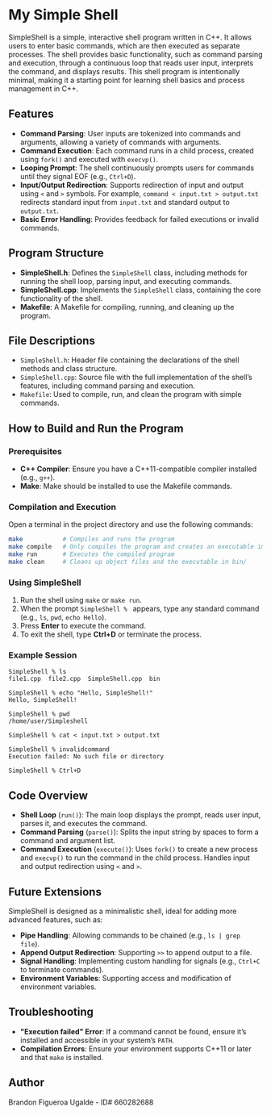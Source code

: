 # My Simple Shell

SimpleShell is a simple, interactive shell program written in C++. It allows users to enter basic commands, which are then executed as separate processes. The shell provides basic functionality, such as command parsing and execution, through a continuous loop that reads user input, interprets the command, and displays results. This shell program is intentionally minimal, making it a starting point for learning shell basics and process management in C++.

## Features

- **Command Parsing**: User inputs are tokenized into commands and arguments, allowing a variety of commands with arguments.
- **Command Execution**: Each command runs in a child process, created using `fork()` and executed with `execvp()`.
- **Looping Prompt**: The shell continuously prompts users for commands until they signal EOF (e.g., `Ctrl+D`).
- **Input/Output Redirection**: Supports redirection of input and output using `<` and `>` symbols. For example, `command < input.txt > output.txt` redirects standard input from `input.txt` and standard output to `output.txt`.
- **Basic Error Handling**: Provides feedback for failed executions or invalid commands.

## Program Structure

- **SimpleShell.h**: Defines the `SimpleShell` class, including methods for running the shell loop, parsing input, and executing commands.
- **SimpleShell.cpp**: Implements the `SimpleShell` class, containing the core functionality of the shell.
- **Makefile**: A Makefile for compiling, running, and cleaning up the program.

## File Descriptions

- `SimpleShell.h`: Header file containing the declarations of the shell methods and class structure.
- `SimpleShell.cpp`: Source file with the full implementation of the shell’s features, including command parsing and execution.
- `Makefile`: Used to compile, run, and clean the program with simple commands.

## How to Build and Run the Program

### Prerequisites

- **C++ Compiler**: Ensure you have a C++11-compatible compiler installed (e.g., `g++`).
- **Make**: Make should be installed to use the Makefile commands.

### Compilation and Execution

Open a terminal in the project directory and use the following commands:

```bash
make           # Compiles and runs the program
make compile   # Only compiles the program and creates an executable in bin/
make run       # Executes the compiled program
make clean     # Cleans up object files and the executable in bin/
```

### Using SimpleShell

1. Run the shell using `make` or `make run`.
2. When the prompt `SimpleShell % ` appears, type any standard command (e.g., `ls`, `pwd`, `echo Hello`).
3. Press **Enter** to execute the command.
4. To exit the shell, type **Ctrl+D** or terminate the process.

### Example Session

```shell
SimpleShell % ls
file1.cpp  file2.cpp  SimpleShell.cpp  bin

SimpleShell % echo "Hello, SimpleShell!"
Hello, SimpleShell!

SimpleShell % pwd
/home/user/Simpleshell

SimpleShell % cat < input.txt > output.txt

SimpleShell % invalidcommand
Execution failed: No such file or directory

SimpleShell % Ctrl+D
```

## Code Overview

- **Shell Loop** (`run()`): The main loop displays the prompt, reads user input, parses it, and executes the command.
- **Command Parsing** (`parse()`): Splits the input string by spaces to form a command and argument list.
- **Command Execution** (`execute()`): Uses `fork()` to create a new process and `execvp()` to run the command in the child process. Handles input and output redirection using `<` and `>`.

## Future Extensions

SimpleShell is designed as a minimalistic shell, ideal for adding more advanced features, such as:
- **Pipe Handling**: Allowing commands to be chained (e.g., `ls | grep file`).
- **Append Output Redirection**: Supporting `>>` to append output to a file.
- **Signal Handling**: Implementing custom handling for signals (e.g., `Ctrl+C` to terminate commands).
- **Environment Variables**: Supporting access and modification of environment variables.

## Troubleshooting

- **"Execution failed" Error**: If a command cannot be found, ensure it’s installed and accessible in your system’s `PATH`.
- **Compilation Errors**: Ensure your environment supports C++11 or later and that `make` is installed.

## Author

Brandon Figueroa Ugalde - ID# 660282688
